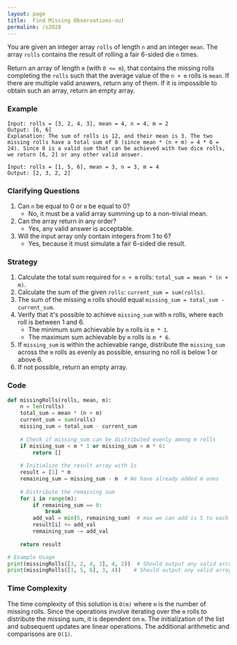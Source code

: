 ```yaml
---
layout: page
title:  Find Missing Observations-out
permalink: /s2028
---
```


You are given an integer array `rolls` of length `n` and an integer `mean`. The array `rolls` contains the result of rolling a fair 6-sided die `n` times.

Return an array of length `m` (with `0 <= m`), that contains the missing rolls completing the `rolls` such that the average value of the `n + m` rolls is `mean`. If there are multiple valid answers, return any of them. If it is impossible to obtain such an array, return an empty array.

### Example
```plaintext
Input: rolls = [3, 2, 4, 3], mean = 4, n = 4, m = 2
Output: [6, 6]
Explanation: The sum of rolls is 12, and their mean is 3. The two missing rolls have a total sum of 8 (since mean * (n + m) = 4 * 6 = 24). Since 8 is a valid sum that can be achieved with two dice rolls, we return [6, 2] or any other valid answer.

Input: rolls = [1, 5, 6], mean = 3, n = 3, m = 4
Output: [2, 3, 2, 2]
```

### Clarifying Questions
1. Can `n` be equal to 0 or `m` be equal to 0?
    - No, it must be a valid array summing up to a non-trivial mean.
2. Can the array return in any order?
    - Yes, any valid answer is acceptable.
3. Will the input array only contain integers from 1 to 6?
    - Yes, because it must simulate a fair 6-sided die result.

### Strategy
1. Calculate the total sum required for `n + m` rolls: `total_sum = mean * (n + m)`.
2. Calculate the sum of the given `rolls`: `current_sum = sum(rolls)`.
3. The sum of the missing `m` rolls should equal `missing_sum = total_sum - current_sum`.
4. Verify that it's possible to achieve `missing_sum` with `m` rolls, where each roll is between 1 and 6.
    - The minimum sum achievable by `m` rolls is `m * 1`.
    - The maximum sum achievable by `m` rolls is `m * 6`.
5. If `missing_sum` is within the achievable range, distribute the `missing_sum` across the `m` rolls as evenly as possible, ensuring no roll is below 1 or above 6.
6. If not possible, return an empty array.

### Code
```python
def missingRolls(rolls, mean, m):
    n = len(rolls)
    total_sum = mean * (n + m)
    current_sum = sum(rolls)
    missing_sum = total_sum - current_sum
    
    # Check if missing_sum can be distributed evenly among m rolls
    if missing_sum < m * 1 or missing_sum > m * 6:
        return []
    
    # Initialize the result array with 1s
    result = [1] * m
    remaining_sum = missing_sum - m  # We have already added m ones
    
    # Distribute the remaining sum
    for i in range(m):
        if remaining_sum == 0:
            break
        add_val = min(5, remaining_sum)  # max we can add is 5 to each roll as it already has 1
        result[i] += add_val
        remaining_sum -= add_val
    
    return result

# Example Usage
print(missingRolls([3, 2, 4, 3], 4, 2))  # Should output any valid array like [6, 6]
print(missingRolls([1, 5, 6], 3, 4))    # Should output any valid array like [2, 3, 2, 2]
```

### Time Complexity
The time complexity of this solution is `O(m)` where `m` is the number of missing rolls. Since the operations involve iterating over the `m` rolls to distribute the missing sum, it is dependent on `m`. The initialization of the list and subsequent updates are linear operations. The additional arithmetic and comparisons are `O(1)`.